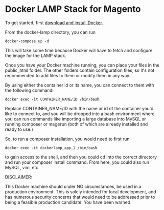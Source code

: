 Docker LAMP Stack for Magento
========================================

To get started, first [download and install Docker](https://docs.docker.com/docker-for-windows/).

From the docker-lamp directory, you can run

`docker-compose up -d`

This will take some time because Docker will have to fetch and configure the image for the LAMP stack.

Once you have your Docker machine running, you can place your files in the public_html folder. The other folders contain configuration files, so it's not recommended to add files to them or modify them in any way.

By using either the container id or its name, you can connect to them with the following command:

`docker exec -it CONTAINER_NAME/ID /bin/bash`

Replace CONTAINER_NAME/ID with the name or id of the container you'd like to connect to, and you will be dropped into a bash environment where you can run commands like importing a large database into MySQL or running composer or magerun (both of which are already installed and ready to use.)

So, to run a composer installation, you would need to first run

`docker exec -it dockerlamp_app_1 /bin/bash`

to gain access to the shell, and then you could cd into the correct directory and run your composer install command. From here, you could also run MySQL, vim, etc.

DISCLAIMER:

This Docker machine should under NO circumstances, be used in a production environment. This is solely intended for local development, and has numerous security concerns that would need to be addressed prior to being a feasible production candidate. You have been warned.

